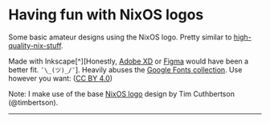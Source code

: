 # Having fun with NixOS logos

Some basic amateur designs using the NixOS logo. Pretty similar to [high-quality-nix-stuff][4].

Made with Inkscape[^][Honestly, [Adobe XD][5] or [Figma][6] would have been a better fit. `¯\_(ツ)_/¯`]. 
Heavily abuses the [Google Fonts collection][1]. 
Use however you want: ([CC BY 4.0][2])

Note: I make use of the base [NixOS logo][3] design by Tim Cuthbertson (@timbertson).


----

[1]: https://fonts.google.com/
[2]: https://creativecommons.org/licenses/by/4.0/
[3]: https://github.com/NixOS/nixos-artwork/tree/master/logo
[4]: https://github.com/gytis-ivaskevicius/high-quality-nix-content/
[5]: https://www.adobe.com/products/xd.html 
[6]: https://www.figma.com/
